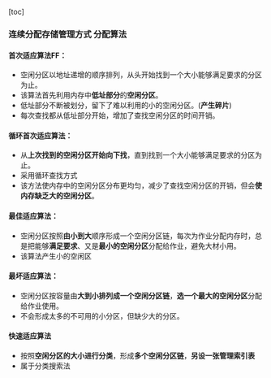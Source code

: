 [toc]

### 连续分配存储管理方式 分配算法

#### 首次适应算法FF：
* 空闲分区以地址递增的顺序排列，从头开始找到一个大小能够满足要求的分区为止。
* 该算法首先利用内存中**低址部分**的**空闲分区**。
* 低址部分不断被划分，留下了难以利用的小的空闲分区。(**产生碎片**)
* 每次查找都从低址部分开始，增加了查找空闲分区的时间开销。

#### 循环首次适应算法：

* 从**上次找到的空闲分区开始向下找**，直到找到一个大小能够满足要求的分区为止。
* 采用循环查找方式
* 该方法使内存中的空闲分区分布更均匀，减少了查找空闲分区的开销，但会**使内存缺乏大的空闲分区**。

#### 最佳适应算法：

* 空闲分区按照**由小到大**顺序形成一个空闲分区链，每次为作业分配内存时，总是把能够**满足要求**、又是**最小的空闲分区**分配给作业，避免大材小用。
* 该算法产生小的空闲区

#### 最坏适应算法：

* 空闲分区按容量由**大到小排列成一个空闲分区链**，**选一个最大的空闲分区**分配给作业使用。
* 不会形成太多的不可用的小分区，但缺少大的分区。

#### 快速适应算法

* 按照**空闲分区的大小进行分类**，形成**多个空闲分区链**，**另设一张管理索引表**
* 属于分类搜索法

